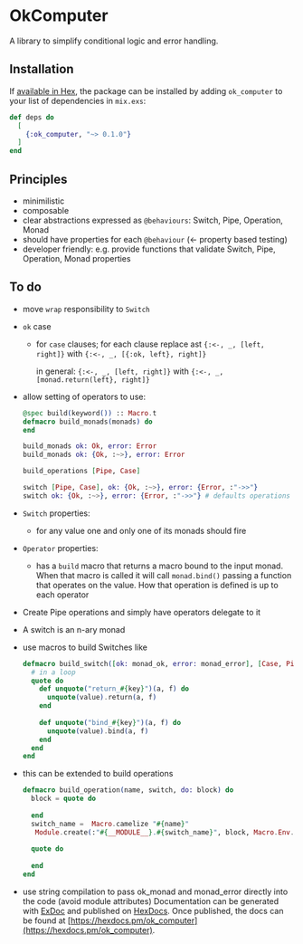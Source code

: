 # OkComputer

A library to simplify conditional logic and error handling.

## Installation

If [available in Hex](https://hex.pm/docs/publish), the package can be installed
by adding `ok_computer` to your list of dependencies in `mix.exs`:

```elixir
def deps do
  [
    {:ok_computer, "~> 0.1.0"}
  ]
end
```

## Principles
- minimilistic
- composable
- clear abstractions expressed as `@behaviours`: Switch, Pipe, Operation, Monad 
- should have properties for each `@behaviour` (<- property based testing)
- developer friendly: e.g. provide functions that validate Switch, Pipe, Operation, Monad properties

## To do
- move `wrap` responsibility to `Switch`
- `ok` case
  - for `case` clauses; for each clause
      replace ast `{:<-, _, [left, right]}` with
                  `{:<-, _, [{:ok, left}, right]}`
                  
      in general: `{:<-, _, [left, right]}` with
                  `{:<-, _, [monad.return(left}, right]}`
- allow setting of operators to use:
  ```elixir
  @spec build(keyword()) :: Macro.t
  defmacro build_monads(monads) do
  end

  build_monads ok: Ok, error: Error
  build_monads ok: {Ok, :~>}, error: Error

  build_operations [Pipe, Case]

  switch [Pipe, Case], ok: {Ok, :~>}, error: {Error, :"->>"}
  switch ok: {Ok, :~>}, error: {Error, :"->>"} # defaults operations
  ```
- `Switch` properties:
  - for any value one and only one of its monads should fire
  

- `Operator` properties:
  - has a `build` macro that returns a macro bound to the input monad.
    When that macro is called it will call `monad.bind()` passing a function
    that operates on the value. 
    How that operation is defined is up to each operator   
- Create Pipe operations and simply have operators delegate to it
- A switch is an n-ary monad
- use macros to build Switches like
  ```elixir
  defmacro build_switch([ok: monad_ok, error: monad_error], [Case, Pipe]) do
    # in a loop
    quote do
      def unquote("return_#{key}")(a, f) do
        unquote(value).return(a, f)
      end
    
      def unquote("bind_#{key}")(a, f) do
        unquote(value).bind(a, f)
      end
    end
  end
  ```                  
- this can be extended to build operations
  ```elixir
  defmacro build_operation(name, switch, do: block) do
    block = quote do
      
    end
    switch_name =  Macro.camelize "#{name}"
     Module.create(:"#{__MODULE__}.#{switch_name}", block, Macro.Env.location(__ENV__))
   
    quote do
      
    end
  end
  ``` 
- use string compilation to pass ok_monad and monad_error directly into the code (avoid module attributes)
Documentation can be generated with [ExDoc](https://github.com/elixir-lang/ex_doc)
and published on [HexDocs](https://hexdocs.pm). Once published, the docs can
be found at [https://hexdocs.pm/ok_computer](https://hexdocs.pm/ok_computer).
